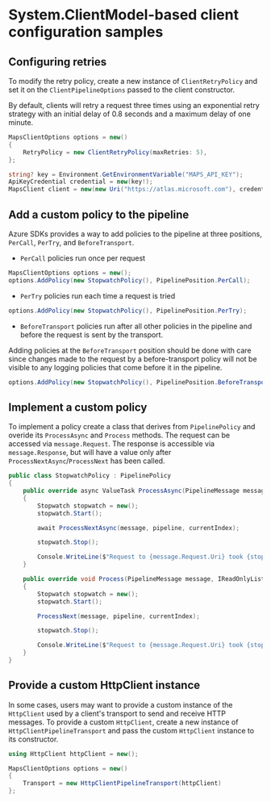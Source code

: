 # System.ClientModel-based client configuration samples

## Configuring retries

To modify the retry policy, create a new instance of `ClientRetryPolicy` and set it on the `ClientPipelineOptions` passed to the client constructor.

By default, clients will retry a request three times using an exponential retry strategy with an initial delay of 0.8 seconds and a maximum delay of one minute.

```C# Snippet:ConfigurationCustomizeRetries
MapsClientOptions options = new()
{
    RetryPolicy = new ClientRetryPolicy(maxRetries: 5),
};

string? key = Environment.GetEnvironmentVariable("MAPS_API_KEY");
ApiKeyCredential credential = new(key!);
MapsClient client = new(new Uri("https://atlas.microsoft.com"), credential, options);
```

## Add a custom policy to the pipeline

Azure SDKs provides a way to add policies to the pipeline at three positions, `PerCall`, `PerTry`, and `BeforeTransport`.

- `PerCall` policies run once per request

```C# Snippet:ConfigurationAddPerCallPolicy
MapsClientOptions options = new();
options.AddPolicy(new StopwatchPolicy(), PipelinePosition.PerCall);
```

- `PerTry` policies run each time a request is tried

```C# Snippet:ConfigurationAddPerTryPolicy
options.AddPolicy(new StopwatchPolicy(), PipelinePosition.PerTry);
```

- `BeforeTransport` policies run after all other policies in the pipeline and before the request is sent by the transport.

Adding policies at the `BeforeTransport` position should be done with care since changes made to the request by a before-transport policy will not be visible to any logging policies that come before it in the  pipeline.

```C# Snippet:ConfigurationAddBeforeTransportPolicy
options.AddPolicy(new StopwatchPolicy(), PipelinePosition.BeforeTransport);
```

## Implement a custom policy

To implement a policy create a class that derives from `PipelinePolicy` and overide its `ProcessAsync` and `Process` methods. The request can be accessed via `message.Request`. The response is accessible via `message.Response`, but will have a value only after `ProcessNextAsync`/`ProcessNext` has been called.

```C# Snippet:ConfigurationCustomPolicy
public class StopwatchPolicy : PipelinePolicy
{
    public override async ValueTask ProcessAsync(PipelineMessage message, IReadOnlyList<PipelinePolicy> pipeline, int currentIndex)
    {
        Stopwatch stopwatch = new();
        stopwatch.Start();

        await ProcessNextAsync(message, pipeline, currentIndex);

        stopwatch.Stop();

        Console.WriteLine($"Request to {message.Request.Uri} took {stopwatch.Elapsed}");
    }

    public override void Process(PipelineMessage message, IReadOnlyList<PipelinePolicy> pipeline, int currentIndex)
    {
        Stopwatch stopwatch = new();
        stopwatch.Start();

        ProcessNext(message, pipeline, currentIndex);

        stopwatch.Stop();

        Console.WriteLine($"Request to {message.Request.Uri} took {stopwatch.Elapsed}");
    }
}
```

## Provide a custom HttpClient instance

In some cases, users may want to provide a custom instance of the `HttpClient` used by a client's transport to send and receive HTTP messages.  To provide a custom `HttpClient`, create a new instance of `HttpClientPipelineTransport` and pass the custom `HttpClient` instance to its constructor.

```C# Snippet:ConfigurationCustomHttpClient
using HttpClient httpClient = new();

MapsClientOptions options = new()
{
    Transport = new HttpClientPipelineTransport(httpClient)
};
```
